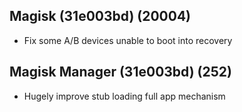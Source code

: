 ## Magisk (31e003bd) (20004)
- Fix some A/B devices unable to boot into recovery

## Magisk Manager (31e003bd) (252)
- Hugely improve stub loading full app mechanism
